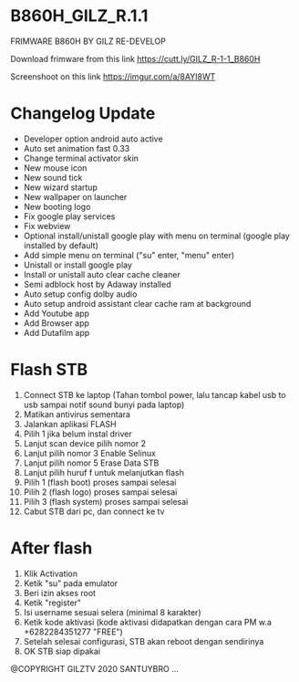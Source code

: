 # B860H_GILZ_R.1.1
FRIMWARE B860H BY GILZ RE-DEVELOP

Download frimware from this link 
https://cutt.ly/GILZ_R-1-1_B860H

Screenshoot on this link 
https://imgur.com/a/8AYI8WT

Changelog Update
================
- Developer option android auto active
- Auto set animation fast 0.33
- Change terminal activator skin
- New mouse icon
- New sound tick
- New wizard startup
- New wallpaper on launcher
- New booting logo
- Fix google play services
- Fix webview 
- Optional install/unistall google play with menu on terminal (google play installed by default)
- Add simple menu on terminal ("su" enter, "menu" enter)
- Unistall or install google play
- Install or unistall auto clear cache cleaner
- Semi adblock host by Adaway installed
- Auto setup config dolby audio
- Auto setup android assistant clear cache ram at background
- Add Youtube app
- Add Browser app
- Add Dutafilm app

Flash STB
=============
1. Connect STB ke laptop (Tahan tombol power, lalu tancap kabel usb to usb sampai notif sound bunyi pada laptop)
2. Matikan antivirus sementara
3. Jalankan aplikasi FLASH
4. Pilih 1 jika belum instal driver
5. Lanjut scan device pilih nomor 2
7. Lanjut pilih nomor 3 Enable Selinux
8. Lanjut pilih nomor 5 Erase Data STB
9. Lanjut pilih huruf f untuk melanjutkan flash
10. Pilih 1 (flash boot) proses sampai selesai
11. Pilih 2 (flash logo) proses sampai selesai
12. Pilih 3 (flash system) proses sampai selesai
13. Cabut STB dari pc, dan connect ke tv

After flash
===============
1. Klik Activation
2. Ketik "su" pada emulator
3. Beri izin akses root
4. Ketik "register"
5. Isi username sesuai selera (minimal 8 karakter)
6. Ketik kode aktivasi (kode aktivasi didapatkan dengan cara PM w.a +6282284351277 "FREE")
7. Setelah selesai configurasi, STB akan reboot dengan sendirinya
8. OK STB siap dipakai


@COPYRIGHT GILZTV 2020
SANTUYBRO ...
